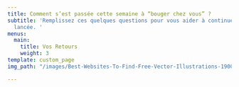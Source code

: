 ```yaml
---
title: Comment s’est passée cette semaine à “bouger chez vous” ?
subtitle: 'Remplissez ces quelques questions pour vous aider à continuer sur votre
  lancée. '
menus:
  main:
    title: Vos Retours
    weight: 3
template: custom_page
img_path: "/images/Best-Websites-To-Find-Free-Vector-Illustrations-1900x650.png"

---
```

